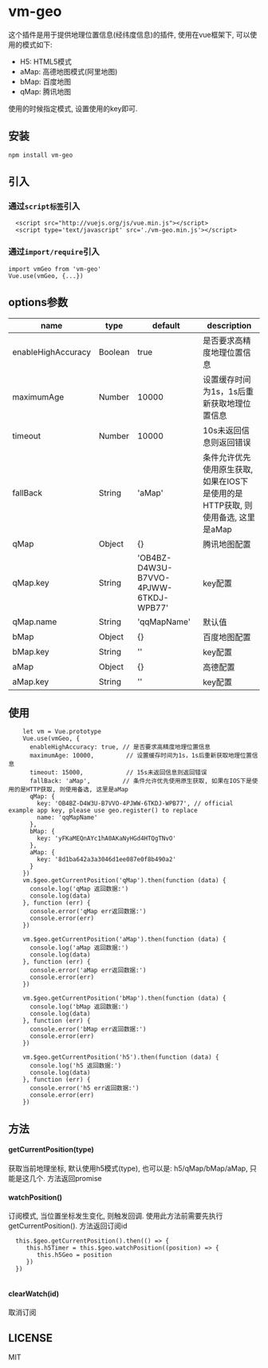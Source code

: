 # vm-geo

这个插件是用于提供地理位置信息(经纬度信息)的插件, 使用在vue框架下, 可以使用的模式如下: 

- H5: HTML5模式
- aMap: 高德地图模式(阿里地图)
- bMap: 百度地图
- qMap: 腾讯地图

使用的时候指定模式, 设置使用的key即可.

## 安装

```
npm install vm-geo
```

## 引入

### 通过`script标签`引入
```
  <script src="http://vuejs.org/js/vue.min.js"></script>
  <script type='text/javascript' src='./vm-geo.min.js'></script>
```

### 通过`import/require`引入

```
import vmGeo from 'vm-geo'
Vue.use(vmGeo, {...})
```


## options参数


name               | type    | default                               | description
-------------------|---------|---------------------------------------|---------------------------------------------------------------------------------
enableHighAccuracy | Boolean | true                                  | 是否要求高精度地理位置信息
maximumAge         | Number  | 10000                                 | 设置缓存时间为1s，1s后重新获取地理位置信息
timeout            | Number  | 10000                                 | 10s未返回信息则返回错误
fallBack           | String  | 'aMap'                                | 条件允许优先使用原生获取, 如果在IOS下是使用的是HTTP获取, 则使用备选, 这里是aMap
qMap               | Object  | {}                                    | 腾讯地图配置
qMap.key           | String  | 'OB4BZ-D4W3U-B7VVO-4PJWW-6TKDJ-WPB77' | key配置
qMap.name          | String  | 'qqMapName'                           | 默认值
bMap               | Object  | {}                                    | 百度地图配置
bMap.key           | String  | ''                                    | key配置
aMap               | Object  | {}                                    | 高德配置
aMap.key           | String  | ''                                    | key配置



## 使用

```
    let vm = Vue.prototype
    Vue.use(vmGeo, {
      enableHighAccuracy: true, // 是否要求高精度地理位置信息
      maximumAge: 10000,         // 设置缓存时间为1s，1s后重新获取地理位置信息
      timeout: 15000,            // 15s未返回信息则返回错误
      fallBack: 'aMap',         // 条件允许优先使用原生获取, 如果在IOS下是使用的是HTTP获取, 则使用备选, 这里是aMap
      qMap: {
        key: 'OB4BZ-D4W3U-B7VVO-4PJWW-6TKDJ-WPB77', // official example app key, please use geo.register() to replace
        name: 'qqMapName'
      },
      bMap: {
        key: 'yFKaMEQnAYc1hA0AKaNyHGd4HTQgTNvO'
      },
      aMap: {
        key: '8d1ba642a3a3046d1ee087e0f8b490a2'
      }
    })
    vm.$geo.getCurrentPosition('qMap').then(function (data) {
      console.log('qMap 返回数据:')
      console.log(data)
    }, function (err) {
      console.error('qMap err返回数据:')
      console.error(err)
    })

    vm.$geo.getCurrentPosition('aMap').then(function (data) {
      console.log('aMap 返回数据:')
      console.log(data)
    }, function (err) {
      console.error('aMap err返回数据:')
      console.error(err)
    })

    vm.$geo.getCurrentPosition('bMap').then(function (data) {
      console.log('bMap 返回数据:')
      console.log(data)
    }, function (err) {
      console.error('bMap err返回数据:')
      console.error(err)
    })

    vm.$geo.getCurrentPosition('h5').then(function (data) {
      console.log('h5 返回数据:')
      console.log(data)
    }, function (err) {
      console.error('h5 err返回数据:')
      console.error(err)
    })
```


## 方法
 
#### getCurrentPosition(type)
 
获取当前地理坐标, 默认使用h5模式(type), 也可以是: h5/qMap/bMap/aMap, 只能是这几个. 方法返回promise
 
#### watchPosition()
 
订阅模式, 当位置坐标发生变化, 则触发回调. 使用此方法前需要先执行getCurrentPosition(). 方法返回订阅id
 
```
  this.$geo.getCurrentPosition().then(() => {
     this.h5Timer = this.$geo.watchPosition((position) => {
        this.h5Geo = position
     })
  })
 
```
 
#### clearWatch(id)
 
取消订阅
 


## LICENSE

 MIT